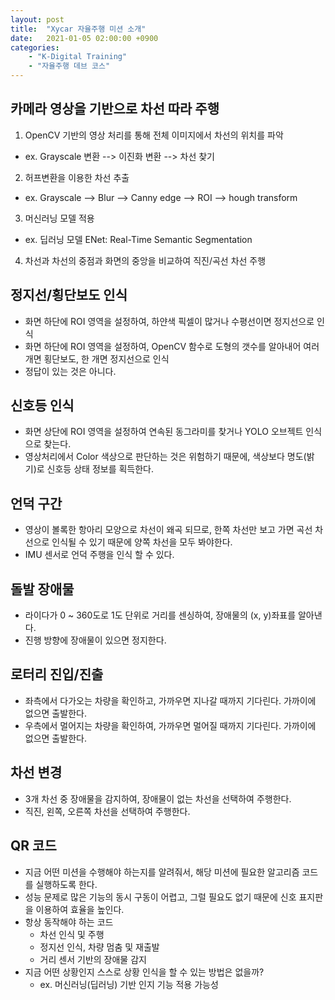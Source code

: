 ```yaml
---
layout: post
title:  "Xycar 자율주행 미션 소개"
date:   2021-01-05 02:00:00 +0900
categories:
    - "K-Digital Training"
    - "자율주행 데브 코스"
---
```


## 카메라 영상을 기반으로 차선 따라 주행

1. OpenCV 기반의 영상 처리를 통해 전체 이미지에서 차선의 위치를 파악
- ex. Grayscale 변환 --> 이진화 변환 --> 차선 찾기

2. 허프변환을 이용한 차선 추출
- ex. Grayscale --> Blur --> Canny edge --> ROI --> hough transform

3. 머신러닝 모델 적용
- ex. 딥러닝 모델 ENet: Real-Time Semantic Segmentation

4. 차선과 차선의 중점과 화면의 중앙을 비교하여 직진/곡선 차선 주행



## 정지선/횡단보도 인식

- 화면 하단에 ROI 영역을 설정하여, 하얀색 픽셀이 많거나 수평선이면 정지선으로 인식
- 화면 하단에 ROI 영역을 설정하여, OpenCV 함수로 도형의 갯수를 알아내어 여러 개면 횡단보도, 한 개면 정지선으로 인식
- 정답이 있는 것은 아니다.



## 신호등 인식

- 화면 상단에 ROI 영역을 설정하여 연속된 동그라미를 찾거나 YOLO 오브젝트 인식으로 찾는다.
- 영상처리에서 Color 색상으로 판단하는 것은 위험하기 때문에, 색상보다 명도(밝기)로 신호등 상태 정보를 획득한다.



## 언덕 구간

- 영상이 볼록한 항아리 모양으로 차선이 왜곡 되므로, 한쪽 차선만 보고 가면 곡선 차선으로 인식될 수 있기 때문에 양쪽 차선을 모두 봐야한다.
- IMU 센서로 언덕 주행을 인식 할 수 있다.



## 돌발 장애물

- 라이다가 0 ~ 360도로 1도 단위로 거리를 센싱하여, 장애물의 (x, y)좌표를 알아낸다.
- 진행 방향에 장애물이 있으면 정지한다.



## 로터리 진입/진출

- 좌측에서 다가오는 차량을 확인하고, 가까우면 지나갈 때까지 기다린다. 가까이에 없으면 출발한다.
- 우측에서 멀어지는 차량을 확인하여, 가까우면 멀어질 때까지 기다린다. 가까이에 없으면 출발한다.



## 차선 변경

- 3개 차선 중 장애물을 감지하여, 장애물이 없는 차선을 선택하여 주행한다.
- 직진, 왼쪽, 오른쪽 차선을 선택하여 주행한다.



## QR 코드

- 지금 어떤 미션을 수행해야 하는지를 알려줘서, 해당 미션에 필요한 알고리즘 코드를 실행하도록 한다.
- 성능 문제로 많은 기능의 동시 구동이 어렵고, 그럴 필요도 없기 때문에 신호 표지판을 이용하여 효율을 높인다.
- 항상 동작해야 하는 코드
    - 차선 인식 및 주행
    - 정지선 인식, 차량 멈춤 및 재출발
    - 거리 센서 기반의 장애물 감지
- 지금 어떤 상황인지 스스로 상황 인식을 할 수 있는 방법은 없을까?
    - ex. 머신러닝(딥러닝) 기반 인지 기능 적용 가능성

